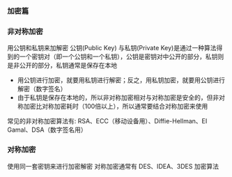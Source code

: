 ### 加密篇

### 非对称加密

用公钥和私钥来加解密
公钥(Public Key) 与私钥(Private Key)是通过一种算法得到的一个密钥对（即一个公钥和一个私钥），公钥是密钥对中公开的部分，私钥则是非公开的部分，私钥通常是保存在本地

- 用公钥进行加密，就要用私钥进行解密；反之，用私钥加密，就要用公钥进行解密（数字签名）
- 由于私钥是保存在本地的，所以非对称加密相对与对称加密是安全的，但非对称加密比对称加密耗时（100倍以上），所以通常要结合对称加密来使用

常见的非对称加密算法有: RSA、ECC（移动设备用）、Diffie-Hellman、EI Gamal、DSA（数字签名用）


### 对称加密

使用同一套密钥来进行加密解密
对称加密通常有 DES、IDEA、3DES 加密算法
